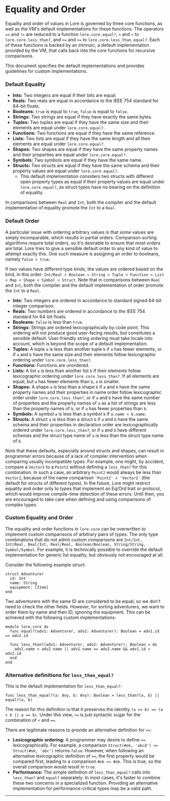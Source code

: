 # Equality and Order
 
Equality and order of values in Lore is governed by three core functions, as well as the VM's default implementations for these functions. The operators `==` and `!=` are reduced to a function `lore.core.equal?`, `<` and `>` to `lore.core.less_than?`, and `<=` and `>=` to `lore.core.less_than_equal?`. Each of these functions is backed by an intrinsic, a default implementation provided by the VM, that calls back into the core functions for recursive comparisons.

This document specifies the default implementations and provides guidelines for custom implementations.



### Default Equality

- **Ints:** Two integers are equal if their bits are equal.
- **Reals:** Two reals are equal in accordance to the IEEE 754 standard for 64-bit floats.
- **Booleans:** `true` is equal to `true`, `false` is equal to `false`.
- **Strings:** Two strings are equal if they have exactly the same bytes.
- **Tuples:** Two tuples are equal if they have the same size and their elements are equal under `lore.core.equal?`.
- **Functions:** Two functions are equal if they have the same reference.
- **Lists:** Two lists are equal if they have the same length and all their elements are equal under `lore.core.equal?`.
- **Shapes:** Two shapes are equal if they have the same property names and their properties are equal under `lore.core.equal?`.
- **Symbols:** Two symbols are equal if they have the same name.
- **Structs:** Two structs are equal if they have the same schema and their property values are equal under `lore.core.equal?`.
  - This default implementation considers two structs with different open property types as equal if their property values are equal under `lore.core.equal?`, as struct types have no bearing on the definition of equality.

In comparisons between `Real` and `Int`, both the compiler and the default implementation of equality promote the `Int` to a `Real`.



### Default Order

A particular issue with ordering arbitrary values is that some values are simply incomparable, which results in partial orders. Comparison sorting algorithms require total orders, so it's desirable to ensure that most orders are total. Lore tries to give a sensible default order to any kind of value to attempt exactly this. One such measure is assigning an order to booleans, namely `false < true`.

If two values have different type kinds, the values are ordered based on the kind, in this order: `Int/Real < Boolean < String < Tuple < Function < List < Map < Shape < Symbol < Struct`. Note that in comparisons between `Real` and `Int`, both the compiler and the default implementation of order promote the `Int` to a `Real`.

- **Ints:** Two integers are ordered in accordance to standard signed 64-bit integer comparison.
- **Reals:** Two numbers are ordered in accordance to the IEEE 754 standard for 64-bit floats.
- **Booleans:** `false` is less than `true`.
- **Strings:** Strings are ordered lexicographically by code point. This ordering will not produce good user-facing results, but constitutes a sensible default. User-friendly string ordering must take locale into account, which is beyond the scope of a default implementation.
- **Tuples:** A tuple `a` is less than another tuple `b` if `a` has fewer elements, or if `a` and `b` have the same size and their elements follow lexicographic ordering under `lore.core.less_than?`.
- **Functions:** Functions are unordered.
- **Lists:** A list `a` is less than another list `b` if their elements follow lexicographic ordering under `lore.core.less_than?`. If all elements are equal, but `a` has fewer elements than `b`, `a` is smaller.
- **Shapes:** A shape `a` is less than a shape `b` if `a` and `b` have the same property names and their properties in name order follow lexicographic order under `lore.core.less_than?`, or if `a` and `b` have the same number of properties and the property names of `a` as a list of strings are less than the property names of `b`, or if `a` has fewer properties than `b`.
- **Symbols:** A symbol `a` is less than a symbol `b` if `a.name < b.name`.
- **Structs:** A struct `a` is less than a struct `b` if `a` and `b` have the same schema and their properties in declaration order are lexicographically ordered under `lore.core.less_than?`, or if `a` and `b` have different schemas and the struct type name of `a` is less than the struct type name of `b`.

Note that these defaults, especially around structs and shapes, can result in programmer errors because of a lack of compiler intervention when comparing usually incompatible types. For example, one might, by accident, compare a `Vector2` to a `Point2` without defining a `less_than?` for this combination. In such a case, an arbitrary `Point2` would always be less than `Vector2`, because of the name comparison `'Point2' < 'Vector2'` (the default for structs of different types). In the future, Lore might restrict equality and order only to types that implement an Eq/Ord trait or protocol, which would improve compile-time detection of these errors. Until then, you are encouraged to take care when defining and using comparisons of complex types.



### Custom Equality and Order

The equality and order functions in `lore.core` can be overwritten to implement custom comparisons of arbitrary pairs of types. The only type combinations that do not admit custom comparisons are `Int/Int, Int/Real, Real/Int, Real/Real, Boolean/Boolean, String/String, Symbol/Symbol`. For example, it is technically possible to override the default implementation for generic list equality, but obviously not encouraged at all.

Consider the following example struct:

```
struct Adventurer
  id: Int
  name: String
  equipment: [Item]
end
```

Two adventurers with the same ID are considered to be equal, so we don't need to check the other fields. However, for sorting adventurers, we want to order them by name and then ID, ignoring the equipment. This can be achieved with the following custom implementations:

```
module lore.core do
  func equal?(adv1: Adventurer, adv2: Adventurer): Boolean = adv1.id == adv2.id

  func less_than?(adv1: Adventurer, adv2: Adventurer): Boolean = do
    adv1.name < adv2.name || adv1.name == adv2.name && adv1.id < adv2.id
  end
end
```



### Alternative definitions for `less_than_equal?`

This is the default implementation for `less_than_equal?`: 

```
func less_than_equal?(a: Any, b: Any): Boolean = less_than?(a, b) || equal?(a, b)
```

The reason for this definition is that it preserves the identity `(a <= b) == (a < b || a == b)`. Under this view, `<=` is just syntactic sugar for the combination of `<` and `==`. 

There are legitimate reasons to provide an alternative definition for `<=`:

- **Lexicographic ordering:** A programmer may desire to define `<=` lexicographically. For example, a comparison `Struct(#ok, 'abcd') <= Struct(#ok, 'abc')` returns `false`. However, when following an alternative lexicographic definition of `<=`, the first property would be compared first, leading to a comparison `#ok <= #ok`. This is true, so the overall comparison would result in `true`. 
- **Performance:** The simple definition of `less_than_equal?` calls into `less_than?` and `equal?` separately. In most cases, it's faster to combine these two concerns in a specialized function. Providing an alternative implementation for performance-critical types may be a valid path.
****